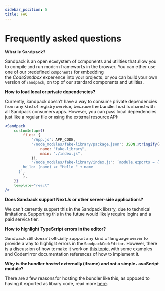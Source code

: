 ```yaml
---
sidebar_position: 5
title: FAQ
---
```


# Frequently asked questions

**What is Sandpack?**

Sandpack is an open ecosystem of components and utilities that allow you to compile and run modern frameworks in the browser. You can either use one of our predefined `components` for embedding the *CodeSandbox* experience into your projects, or you can build your own version of `sandpack`, on top of our standard components and utilities.

**How to load local or private dependencies?**

Currently, Sandpack doesn’t have a way to consume private dependencies from any kind of registry service, because the bundler host is shared with all Sandpack consumers apps. However, you can pass local dependencies just like a regular file or using the external resource API:

```jsx
<Sandpack
    customSetup={{
        files: {
            "/App.js": APP_CODE,
            "/node_modules/fake-library/package.json": JSON.stringify({
                name: "fake-library",
                main: "./index.js",
            }),
            "/node_modules/fake-library/index.js": `module.exports = {
        hello: (name) => "Hello " + name
      }`,
        },
    }}
    template="react"
/>
```

**Does Sandpack support NextJs or other server-side applications?**

We can't currently support this in the Sandpack library, due to technical limitations. Supporting this in the future would likely require logins and a paid service tier.

**How to highlight TypeScript errors in the editor?**

Sandpack still doesn't officially support any kind of language server to provide a way to highlight errors in the `SandpackCodeEditor`. However, there is a discussion of how to make it work on [this topic](https://github.com/codesandbox/sandpack/discussions/237), with some examples and Codemirror documentation references of how to implement it.

**Why is the bundler hosted externally (iframe) and not a simple JavaScript module?**

There are a few reasons for hosting the bundler like this, as opposed to having it exported as library code, read more [here](/advanced-usage/client#why).
